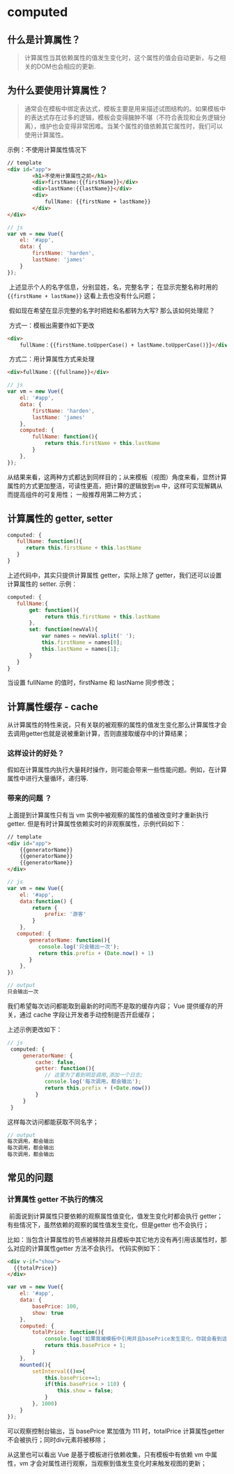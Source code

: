 # computed

## 什么是计算属性？

> 计算属性当其依赖属性的值发生变化时，这个属性的值会自动更新，与之相关的DOM也会相应的更新.

## 为什么要使用计算属性？

> 通常会在模板中绑定表达式，模板主要是用来描述试图结构的。如果模板中的表达式存在过多的逻辑，模板会变得臃肿不堪（不符合表现和业务逻辑分离），维护也会变得非常困难。当某个属性的值依赖其它属性时，我们可以使用计算属性。

示例：不使用计算属性情况下

```html
// template
<div id="app">
        <h1>不使用计算属性之前</h1>
		<div>firstName:{{firstName}}</div>
		<div>lastName:{{lastName}}</div>
        <div>
            fullName: {{firstName + lastName}}
    	</div>
</div>
```

```javascript
// js
var vm = new Vue({
    el: '#app',
    data: {
        firstName: 'harden',
        lastName: 'james'
    }
});
```

​	上述显示个人的名字信息，分别显姓，名，完整名字； 在显示完整名称时用的 `{{firstName + lastName}}`  这看上去也没有什么问题；  

​	假如现在希望在显示完整的名字时把姓和名都转为大写? 那么该如何处理尼？

​	方式一：模板出需要作如下更改

```html
<div>
	fullName：{{firstName.toUpperCase() + lastName.toUpperCase()}}</div>
```

​	方式二：用计算属性方式来处理

```html
<div>fullName：{{fullname}}</div>
```

```javascript
// js
var vm = new Vue({
    el: '#app',
    data: {
        firstName: 'harden',
        lastName: 'james'
    },
    computed: {
        fullName: function(){
            return this.firstName + this.lastName
        }
    },
});
```

​	从结果来看，这两种方式都达到同样目的；从来模板（视图）角度来看，显然计算属性的方式更加整洁，可读性更高，把计算的逻辑放到`vm` 中，这样可实现解耦从而提高组件的可复用性；  一般推荐用第二种方式；

## 计算属性的 getter, setter


```javascript
computed: {
   fullName: function(){
      return this.firstName + this.lastName
   }
}
```

上述代码中，其实只提供计算属性 getter，实际上除了 getter，我们还可以设置计算属性的 setter.  示例：

```javascript
computed: {
   fullName:{
       get: function(){
      		return this.firstName + this.lastName
   	   },
   	   set: function(newVal){
           var names = newVal.split(' ');
           this.firstName = names[0];
           this.lastName = names[1];
   	   }
   }
}
```

当设置 fullName 的值时，firstName 和 lastName 同步修改；

## 计算属性缓存 - cache 

从计算属性的特性来说，只有关联的被观察的属性的值发生变化那么计算属性才会去调用getter也就是说被重新计算，否则直接取缓存中的计算结果；

### 这样设计的好处？

假如在计算属性内执行大量耗时操作，则可能会带来一些性能问题。例如，在计算属性中进行大量循环，递归等.

### 带来的问题 ？

上面提到计算属性只有当 vm 实例中被观察的属性的值被改变时才重新执行 getter.  但是有时计算属性依赖实时的非观察属性，示例代码如下：

```html
// template
<div id="app">
	{{generatorName}}
 	{{generatorName}}
 	{{generatorName}}
</div>
```

```javascript
// js
var vm = new Vue({
    el: '#app',
    data:function() {
        return {
            prefix: '游客'
        }
    },
   computed: {
       generatorName: function(){
		  console.log('只会输出一次');
          return this.prefix + (Date.now() + 1)
       }
	},
})
```

```javascript
// output 
只会输出一次
```

我们希望每次访问都能取到最新的时间而不是取的缓存内容； Vue 提供缓存的开关，通过 cache 字段让开发者手动控制是否开启缓存；

上述示例更改如下：

```javascript
// js
 computed: {
     generatorName: {
         cache: false,
         getter: function(){ 
			// 这里为了看到明显调用,添加一个日志;
		    console.log('每次调用，都会输出');
            return this.prefix + (+Date.now())
         }
     }
 }
```

这样每次访问都能获取不同名字；

```javascript
// output 
每次调用，都会输出
每次调用，都会输出
每次调用，都会输出
```

## 常见的问题

### 计算属性 getter 不执行的情况

​	前面说到计算属性只要依赖的观察属性值变化，值发生变化时都会执行 getter； 有些情况下，虽然依赖的观察的属性值发生变化，但是getter 也不会执行；

比如：当包含计算属性的节点被移除并且模板中其它地方没有再引用该属性时，那么对应的计算属性getter 方法不会执行。 代码实例如下：

```html
<div v-if="show">
  {{totalPrice}}
</div>
```

```javascript
var vm = new Vue({
    el: '#app',
    data: {
        basePrice: 100,
        show: true
    },
    computed: {
        totalPrice: function(){
            console.log('如果我被模板中引用并且basePrice发生变化，你就会看到这句输出');
            return this.basePrice + 1;
        }
    },
    mounted(){
        setInterval(()=>{
            this.basePrice+=1;
            if(this.basePrice > 110) {
                this.show = false;
            }
        }, 1000)
    }
});
```

可以观察控制台输出，当 basePrice 累加值为 111 时，totalPrice 计算属性getter 不会被执行；同时div元素将被移除；

从这里也可以看出 Vue 是基于模板进行依赖收集，只有模板中有依赖 vm 中属性，vm 才会对属性进行观察，当观察到值发生变化时来触发视图的更新；



 

